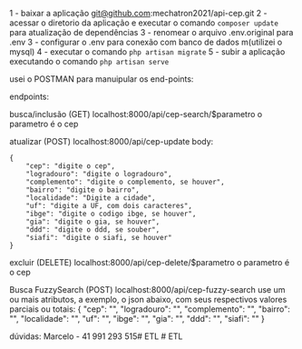 1 - baixar a aplicação
	git@github.com:mechatron2021/api-cep.git
2 - acessar o diretorio da aplicação e executar o comando `composer update` para atualização de dependências
3 - renomear o arquivo .env.original para .env
3 - configurar o .env para conexão com banco de dados m(utilizei o mysql)
4 - executar o comando `php artisan migrate`
5 - subir a aplicação executando o comando `php artisan serve` 

usei o POSTMAN para manuipular os end-points:

endpoints:

busca/inclusão (GET) 
	localhost:8000/api/cep-search/$parametro
	o parametro é o cep
	
atualizar (POST)
	localhost:8000/api/cep-update
	body:
	
	{
		"cep": "digite o cep",
		"logradouro": "digite o logradouro",
		"complemento": "digite o complemento, se houver",
		"bairro": "digite o bairro",
		"localidade": "Digite a cidade",
		"uf": "digite a UF, com dois caracteres",
		"ibge": "digite o codigo ibge, se houver",
		"gia": "digite o gia, se houver",
		"ddd": "digite o ddd, se souber",
		"siafi": "digite o siafi, se houver"
	}
	
excluir (DELETE)
	localhost:8000/api/cep-delete/$parametro
	o parametro é o cep

Busca FuzzySearch (POST)
	localhost:8000/api/cep-fuzzy-search	
	use um ou mais atributos, a exemplo, o json abaixo, com seus respectivos valores parciais ou totais:
		{
		"cep": "",
		"logradouro": "",
		"complemento": "",
		"bairro": "",
		"localidade": "",
		"uf": "",
		"ibge": "",
		"gia": "",
		"ddd": "",
		"siafi": ""
	}

dúvidas: Marcelo - 41 991 293 515#   E T L  
 #   E T L  
 